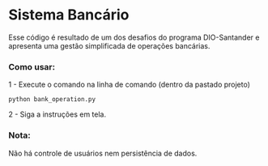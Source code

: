 # Sistema Bancário

Esse código é resultado de um dos desafios do programa DIO-Santander e apresenta uma gestão simplificada de operações bancárias.

### Como usar:

1 - Execute o comando na linha de comando (dentro da pastado projeto)

```
python bank_operation.py
```

2 - Siga a instruções em tela.

### Nota:

Não há controle de usuários nem persistência de dados.
